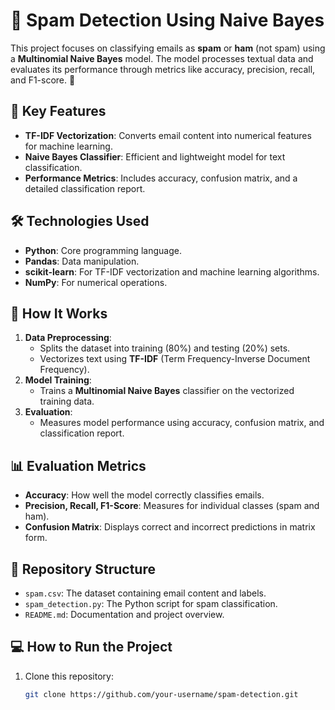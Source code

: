 # 📧 Spam Detection Using Naive Bayes

This project focuses on classifying emails as **spam** or **ham** (not spam) using a **Multinomial Naive Bayes** model. The model processes textual data and evaluates its performance through metrics like accuracy, precision, recall, and F1-score. 🚀  

## 🔑 Key Features
- **TF-IDF Vectorization**: Converts email content into numerical features for machine learning.
- **Naive Bayes Classifier**: Efficient and lightweight model for text classification.
- **Performance Metrics**: Includes accuracy, confusion matrix, and a detailed classification report.  

## 🛠️ Technologies Used
- **Python**: Core programming language.
- **Pandas**: Data manipulation.
- **scikit-learn**: For TF-IDF vectorization and machine learning algorithms.
- **NumPy**: For numerical operations.

## 🚀 How It Works
1. **Data Preprocessing**:
   - Splits the dataset into training (80%) and testing (20%) sets.
   - Vectorizes text using **TF-IDF** (Term Frequency-Inverse Document Frequency).
2. **Model Training**:
   - Trains a **Multinomial Naive Bayes** classifier on the vectorized training data.
3. **Evaluation**:
   - Measures model performance using accuracy, confusion matrix, and classification report.

## 📊 Evaluation Metrics
- **Accuracy**: How well the model correctly classifies emails.
- **Precision, Recall, F1-Score**: Measures for individual classes (spam and ham).
- **Confusion Matrix**: Displays correct and incorrect predictions in matrix form.

## 📂 Repository Structure
- `spam.csv`: The dataset containing email content and labels.
- `spam_detection.py`: The Python script for spam classification.
- `README.md`: Documentation and project overview.

## 💻 How to Run the Project
1. Clone this repository:  
   ```bash
   git clone https://github.com/your-username/spam-detection.git
